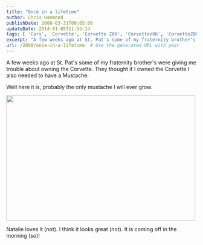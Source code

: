 ```yaml
---
title: "Once in a lifetime"
author: Chris Hammond
publishDate: 2008-03-31T00:05:06
updateDate: 2014-01-05T11:52:14
tags: [ 'Cars', 'Corvette', 'Corvette Z06', 'Corvettez06', 'CorvetteZ06org', 'Life News', 'Photos' ]
excerpt: "A few weeks ago at St. Pat's some of my fraternity brother's were giving me trouble about owning the Corvette. They thought if I owned the Corvette I also needed to have a Mustache. Well here it is, probably the only mustache I will ever grow.  Natalie loves it (not). I think it looks great (not). It is coming off in the morning (so)!"
url: /2008/once-in-a-lifetime  # Use the generated URL with year
---
```

<p>A few weeks ago at St. Pat's some of my fraternity brother's were giving me trouble about owning the Corvette. They thought if I owned the Corvette I also needed to have a Mustache.</p> <p>Well here it is, probably the only mustache I will ever grow.</p> <p><a href="https://www.flickr.com/photos/chammond/2376445672/"><img class="reflect" height="333" alt="" src="https://farm3.static.flickr.com/2227/2376445672_8c554aa142.jpg?v=0" width="500" onload="show_notes_initially();" /></a></p> <p>Natalie loves it (not). I think it looks great (not). It is coming off in the morning (so)!</p>
